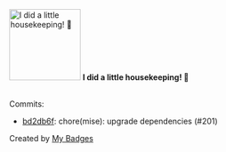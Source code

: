 <img src="https://my-badges.github.io/my-badges/chore-commit.png" alt="I did a little housekeeping! 🧹" title="I did a little housekeeping! 🧹" width="128">
<strong>I did a little housekeeping! 🧹</strong>
<br><br>

Commits:

- <a href="https://github.com/j0sh3rs/home-ops/commit/bd2db6f86558b509399fa993a451c6e325d448d4">bd2db6f</a>: chore(mise): upgrade dependencies (#201)


Created by <a href="https://github.com/my-badges/my-badges">My Badges</a>